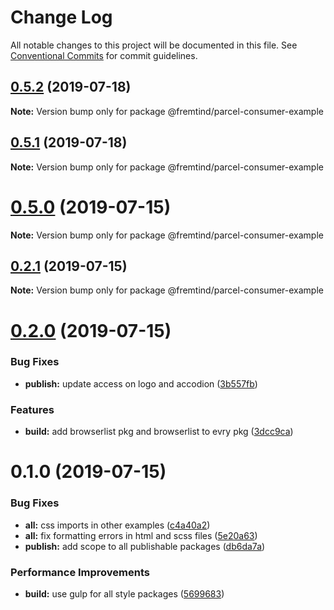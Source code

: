 # Change Log

All notable changes to this project will be documented in this file.
See [Conventional Commits](https://conventionalcommits.org) for commit guidelines.

## [0.5.2](https://github.com/fremtind/jokul/compare/@fremtind/parcel-consumer-example@0.5.1...@fremtind/parcel-consumer-example@0.5.2) (2019-07-18)

**Note:** Version bump only for package @fremtind/parcel-consumer-example





## [0.5.1](https://github.com/fremtind/jokul/compare/@fremtind/parcel-consumer-example@0.5.0...@fremtind/parcel-consumer-example@0.5.1) (2019-07-18)

**Note:** Version bump only for package @fremtind/parcel-consumer-example





# [0.5.0](https://github.com/fremtind/jokul/compare/@fremtind/parcel-consumer-example@0.2.1...@fremtind/parcel-consumer-example@0.5.0) (2019-07-15)

**Note:** Version bump only for package @fremtind/parcel-consumer-example





## [0.2.1](https://github.com/fremtind/jokul/compare/@fremtind/parcel-consumer-example@0.2.0...@fremtind/parcel-consumer-example@0.2.1) (2019-07-15)

**Note:** Version bump only for package @fremtind/parcel-consumer-example





# [0.2.0](https://github.com/fremtind/jokul/compare/@fremtind/parcel-consumer-example@0.1.0...@fremtind/parcel-consumer-example@0.2.0) (2019-07-15)

### Bug Fixes

-   **publish:** update access on logo and accodion ([3b557fb](https://github.com/fremtind/jokul/commit/3b557fb))

### Features

-   **build:** add browserlist pkg and browserlist to evry pkg ([3dcc9ca](https://github.com/fremtind/jokul/commit/3dcc9ca))

# 0.1.0 (2019-07-15)

### Bug Fixes

-   **all:** css imports in other examples ([c4a40a2](https://github.com/fremtind/jokul/commit/c4a40a2))
-   **all:** fix formatting errors in html and scss files ([5e20a63](https://github.com/fremtind/jokul/commit/5e20a63))
-   **publish:** add scope to all publishable packages ([db6da7a](https://github.com/fremtind/jokul/commit/db6da7a))

### Performance Improvements

-   **build:** use gulp for all style packages ([5699683](https://github.com/fremtind/jokul/commit/5699683))
